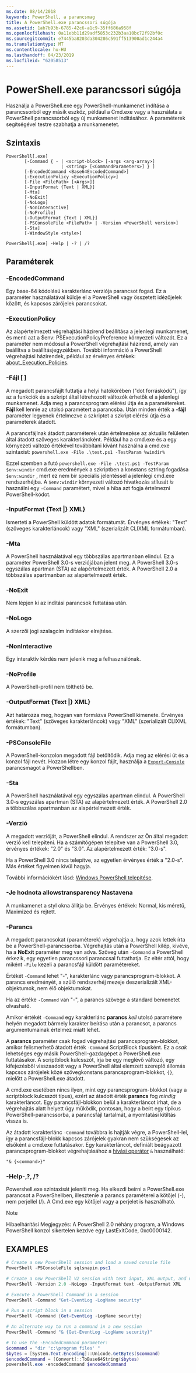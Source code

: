 ```yaml
---
ms.date: 08/14/2018
keywords: PowerShell, a parancsmag
title: A PowerShell.exe parancssori súgója
ms.assetid: 1ab7b93b-6785-42c6-a1c9-35ff686a958f
ms.openlocfilehash: 0a11ebb11d29adf5853c232b3aa10bc72f92bf0c
ms.sourcegitcommit: e7445ba8203da304286c591ff513900ad1c244a4
ms.translationtype: MT
ms.contentlocale: hu-HU
ms.lasthandoff: 04/23/2019
ms.locfileid: "62058513"
---
```

# <a name="powershellexe-command-line-help"></a>PowerShell.exe parancssori súgója

Használja a PowerShell.exe egy PowerShell-munkamenet indítása a parancssorból egy másik eszköz, például a Cmd.exe vagy a használata a PowerShell parancssorból egy új munkamenet indításához. A paraméterek segítségével testre szabhatja a munkamenetet.

## <a name="syntax"></a>Szintaxis

```syntax
PowerShell[.exe]
       [-Command { - | <script-block> [-args <arg-array>]
                     | <string> [<CommandParameters>] } ]
       [-EncodedCommand <Base64EncodedCommand>]
       [-ExecutionPolicy <ExecutionPolicy>]
       [-File <FilePath> [<Args>]]
       [-InputFormat {Text | XML}]
       [-Mta]
       [-NoExit]
       [-NoLogo]
       [-NonInteractive]
       [-NoProfile]
       [-OutputFormat {Text | XML}]
       [-PSConsoleFile <FilePath> | -Version <PowerShell version>]
       [-Sta]
       [-WindowStyle <style>]

PowerShell[.exe] -Help | -? | /?
```

## <a name="parameters"></a>Paraméterek

### <a name="-encodedcommand-base64encodedcommand"></a>-EncodedCommand <Base64EncodedCommand>

Egy base-64 kódolású karakterlánc verziója parancsot fogad. Ez a paraméter használatával küldje el a PowerShell vagy összetett idézőjelek között, és kapcsos zárójelek parancsokat.

### <a name="-executionpolicy-executionpolicy"></a>-ExecutionPolicy <ExecutionPolicy>

Az alapértelmezett végrehajtási házirend beállítása a jelenlegi munkamenet, és menti azt a $env: PSExecutionPolicyPreference környezeti változót. Ez a paraméter nem módosul a PowerShell végrehajtási házirend, amely van beállítva a beállításjegyzékben. További információ a PowerShell végrehajtási házirendek, például az érvényes értékek: [about_Execution_Policies](/powershell/module/microsoft.powershell.core/about/about_execution_policies).

### <a name="-file-filepath-parameters"></a>-Fájl <FilePath> \[ <Parameters>]

A megadott parancsfájlt futtatja a helyi hatókörében ("dot forráskódú"), így az a funkciók és a szkript által létrehozott változók érhetők el a jelenlegi munkamenet. Adja meg a parancsprogram elérési útja és a paramétereket. **Fájl** kell lennie az utolsó paramétert a parancsba. Után minden érték a **-fájl** paraméter legyenek értelmezve a szkriptet a szkript elérési útja és a paraméterek átadott.

A parancsfájlnak átadott paraméterek után értelmezése az aktuális felületen által átadott szöveges karakterláncként. Például ha a cmd.exe és a egy környezeti változó értékével továbbítani kívánt használna a cmd.exe szintaxist: `powershell.exe -File .\test.ps1 -TestParam %windir%`

Ezzel szemben a futó `powershell.exe -File .\test.ps1 -TestParam $env:windir` cmd.exe eredmények a szkriptben a konstans sztring fogadása `$env:windir` , mert ez nem bír speciális jelentéssel a jelenlegi cmd.exe rendszerhéjba.
A `$env:windir` környezeti változó hivatkozás stílusát _is_ használni egy `-Command` paramétert, mivel a hiba azt fogja értelmezni PowerShell-kódot.

### <a name="-inputformat-text--xml"></a>\-InputFormat {Text |} XML}

Ismerteti a PowerShell küldött adatok formátumát. Érvényes értékek: "Text" (szöveges karakterláncok) vagy "XML" (szerializált CLIXML formátumban).

### <a name="-mta"></a>-Mta

A PowerShell használatával egy többszálas apartmanban elindul. Ez a paraméter PowerShell 3.0-s verziójában jelent meg. A PowerShell 3.0-s egyszálas apartman (STA) az alapértelmezett érték. A PowerShell 2.0 a többszálas apartmanban az alapértelmezett érték.

### <a name="-noexit"></a>-NoExit

Nem lépjen ki az indítási parancsok futtatása után.

### <a name="-nologo"></a>-NoLogo

A szerzői jogi szalagcím indításkor elrejtése.

### <a name="-noninteractive"></a>-NonInteractive

Egy interaktív kérdés nem jelenik meg a felhasználónak.

### <a name="-noprofile"></a>-NoProfile

A PowerShell-profil nem tölthető be.

### <a name="-outputformat-text--xml"></a>-OutputFormat {Text |} XML}

Azt határozza meg, hogyan van formázva PowerShell kimenete. Érvényes értékek: "Text" (szöveges karakterláncok) vagy "XML" (szerializált CLIXML formátumban).

### <a name="-psconsolefile-filepath"></a>-PSConsoleFile <FilePath>

A PowerShell-konzolon megadott fájl betöltődik. Adja meg az elérési út és a konzol fájl nevét. Hozzon létre egy konzol fájlt, használja a [ `Export-Console` ](/powershell/module/Microsoft.PowerShell.Core/Export-Console) parancsmagot a PowerShellben.

### <a name="-sta"></a>-Sta

A PowerShell használatával egy egyszálas apartman elindul. A PowerShell 3.0-s egyszálas apartman (STA) az alapértelmezett érték. A PowerShell 2.0 a többszálas apartmanban az alapértelmezett érték.

### <a name="-version-powershell-version"></a>-Verzió <PowerShell Version>

A megadott verzióját, a PowerShell elindul. A rendszer az Ön által megadott verzió kell telepíteni. Ha a számítógépen telepítve van a PowerShell 3.0, érvényes értékek: "2.0" és "3.0". Az alapértelmezett érték: "3.0-s".

Ha a PowerShell 3.0 nincs telepítve, az egyetlen érvényes érték a "2.0-s". Más értéket figyelmen kívül hagyja.

További információkért lásd: [Windows PowerShell telepítése](../../setup/installing-windows-powershell.md).

### <a name="-windowstyle-window-style"></a>-Je hodnota allowstransparency Nastavena <Window style>

A munkamenet a styl okna állítja be. Érvényes értékek: Normal, kis méretű, Maximized és rejtett.

### <a name="-command"></a>-Parancs

A megadott parancsokat (paraméterek) végrehajtja a, hogy azok lettek írta be a PowerShell-parancssorba.
Végrehajtás után a PowerShell kilép, kivéve, ha a **NoExit** paraméter meg van adva.
Szöveg után `-Command` a PowerShell érkezik, egy egyetlen parancssori paranccsal futtathatja.
Ez eltér attól, hogy miként `-File` kezeli a parancsfájl küldött paramétereket.

Értékét `-Command` lehet "-", karakterlánc vagy parancsprogram-blokkot.
A parancs eredményét, a szülő rendszerhéj mezeje deszerializált XML-objektumok, nem élő objektumokat.

Ha az értéke `-Command` van "-", a parancs szövege a standard bemenetet olvasható.

Amikor értékét `-Command` egy karakterlánc **parancs** _kell_ utolsó paramétere helyén megadott bármely karakter beírása után a parancsot, a parancs argumentumainak értelmez miatt lehet.

A **parancs** paraméter csak fogad végrehajtási parancsprogram-blokkot, amikor felismerhető átadott érték `-Command` ScriptBlock típusként.
Ez a _csak_ lehetséges egy másik PowerShell-gazdagépet a PowerShell.exe futtatásakor.
A scriptblock kulcsszót, írja be egy meglévő változó, egy kifejezésből visszaadott vagy a PowerShell által elemzett szereplő állomás kapcsos zárójelek közé szövegkonstans parancsprogram-blokkot, `{}`, mielőtt a PowerShell.exe átadott.

A cmd.exe esetében nincs ilyen, mint egy parancsprogram-blokkot (vagy a scriptblock kulcsszót típus), ezért az átadott érték **parancs** fog _mindig_ karakterláncot.
Egy parancsfájl-blokkon belül a karakterláncot írhat, de a végrehajtás alatt helyett úgy működik, pontosan, hogy a beírt egy tipikus PowerShell-parancssorba, a parancsfájl tartalmát, a nyomtatási kitiltás vissza is.

Az átadott karakterlánc `-Command` továbbra is hajtják végre, a PowerShell-lel, így a parancsfájl-blokk kapcsos zárójelek gyakran nem szükségesek az elsőként a cmd.exe futtatásakor.
Egy karakterláncot, definiált beágyazott parancsprogram-blokkot végrehajtásához a [hívási operátor](/powershell/module/microsoft.powershell.core/about/about_operators#call-operator-) `&` használható:

```console
"& {<command>}"
```

### <a name="-help---"></a>-Help-,?, /?

Powershell.exe szintaxisát jeleníti meg. Ha elkezdi beírni a PowerShell.exe parancsot a PowerShellben, illesztenie a parancs paraméterei a kötőjel (-), nem perjellel (/). A Cmd.exe egy kötőjel vagy a perjelet is használható.

> [!NOTE]
> Hibaelhárítási Megjegyzés: A PowerShell 2.0 néhány program, a Windows PowerShell konzol sikertelen kezdve egy LastExitCode, 0xc0000142.

## <a name="examples"></a>EXAMPLES

```powershell
# Create a new PowerShell session and load a saved console file
PowerShell -PSConsoleFile sqlsnapin.psc1

# Create a new PowerShell V2 session with text input, XML output, and no logo
PowerShell -Version 2.0 -NoLogo -InputFormat text -OutputFormat XML

# Execute a PowerShell Command in a session
PowerShell -Command "Get-EventLog -LogName security"

# Run a script block in a session
PowerShell -Command {Get-EventLog -LogName security}

# An alternate way to run a command in a new session
PowerShell -Command "& {Get-EventLog -LogName security}"

# To use the -EncodedCommand parameter:
$command = "dir 'c:\program files' "
$bytes = [System.Text.Encoding]::Unicode.GetBytes($command)
$encodedCommand = [Convert]::ToBase64String($bytes)
powershell.exe -encodedCommand $encodedCommand
```

